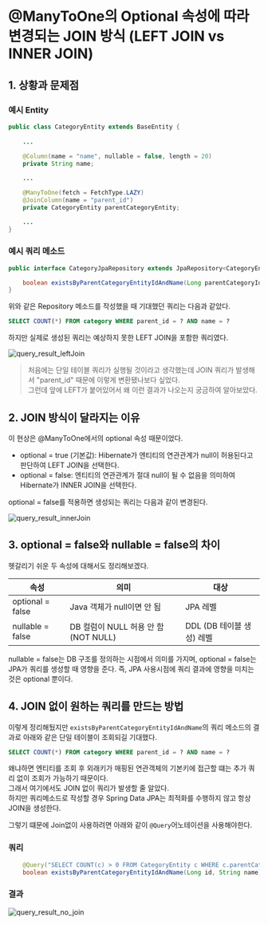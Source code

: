 # @ManyToOne의 Optional 속성에 따라 변경되는 JOIN 방식 (LEFT JOIN vs INNER JOIN)

## 1. 상황과 문제점

### 예시 Entity

```java
public class CategoryEntity extends BaseEntity {
	
    ...
	
	@Column(name = "name", nullable = false, length = 20)
	private String name;

    ...

	@ManyToOne(fetch = FetchType.LAZY)
	@JoinColumn(name = "parent_id")
	private CategoryEntity parentCategoryEntity;

    ...
}
```

### 예시 쿼리 메소드

```java
public interface CategoryJpaRepository extends JpaRepository<CategoryEntity, Long> {

	boolean existsByParentCategoryEntityIdAndName(Long parentCategoryId, String name);
}
```

위와 같은 Repository 메소드를 작성했을 때 기대했던 쿼리는 다음과 같았다.

``` sql
SELECT COUNT(*) FROM category WHERE parent_id = ? AND name = ?
```

하지만 실제로 생성된 쿼리는 예상하지 못한 LEFT JOIN을 포함한 쿼리였다.

![query_result_leftJoin](query_result_leftJoin.png)

> 처음에는 단일 테이블 쿼리가 실행될 것이라고 생각했는데 JOIN 쿼리가 발생해서 "parent_id" 때문에 이렇게 변환됐나보다 싶었다.  
> 그런데 앞에 LEFT가 붙어있어서 왜 이런 결과가 나오는지 궁금하여 알아보았다.

## 2. JOIN 방식이 달라지는 이유

이 현상은 @ManyToOne에서의 optional 속성 때문이었다.

- optional = true (기본값): Hibernate가 엔티티의 연관관계가 null이 허용된다고 판단하여 LEFT JOIN을 선택한다.
- optional = false: 엔티티의 연관관계가 절대 null이 될 수 없음을 의미하여 Hibernate가 INNER JOIN을 선택한다.

optional = false를 적용하면 생성되는 쿼리는 다음과 같이 변경된다.

![query_result_innerJoin](query_result_innerJoin.png)

## 3. optional = false와 nullable = false의 차이

헷갈리기 쉬운 두 속성에 대해서도 정리해보겠다. 

| 속성	|의미	| 대상   |
|---|---|------|
|optional = false	|Java 객체가 null이면 안 됨|	JPA 레벨|
|nullable = false	|DB 컬럼이 NULL 허용 안 함 (NOT NULL)	|DDL (DB 테이블 생성) 레벨|

nullable = false는 DB 구조를 정의하는 시점에서 의미를 가지며, optional = false는 JPA가 쿼리를 생성할 때 영향을 준다.
즉, JPA 사용시점에 쿼리 결과에 영향을 미치는 것은 optional 뿐이다.

## 4. JOIN 없이 원하는 쿼리를 만드는 방법

이렇게 정리해뒀지만 `existsByParentCategoryEntityIdAndName`의 쿼리 메소드의 결과로 아래와 같은 단일 테이블이 조회되길 기대했다.

``` sql
SELECT COUNT(*) FROM category WHERE parent_id = ? AND name = ?
```

왜냐하면 엔티티를 조회 후 외래키가 매핑된 연관객체의 기본키에 접근할 떄는 추가 쿼리 없이 조회가 가능하기 때문이다.  
그래서 여기에서도 JOIN 없이 쿼리가 발생할 줄 알았다.  
하지만 쿼리메소드로 작성할 경우 Spring Data JPA는 최적화를 수행하지 않고 항상 JOIN을 생성한다.  

그렇기 떄문에 Join없이 사용하려면 아래와 같이 `@Query`어노테이션을 사용해야한다.

### 쿼리
``` java
	@Query("SELECT COUNT(c) > 0 FROM CategoryEntity c WHERE c.parentCategoryEntity.id = :id AND c.name = :name")
	boolean existsByParentCategoryEntityIdAndName(Long id, String name);
```
### 결과

![query_result_no_join](query_result_no_join.png)


